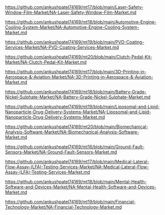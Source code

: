 <p><a href="https://github.com/ankushpatel74169/mt17/blob/main/Laser-Safety-Window-Film-Market/NA-Laser-Safety-Window-Film-Market.md">https://github.com/ankushpatel74169/mt17/blob/main/Laser-Safety-Window-Film-Market/NA-Laser-Safety-Window-Film-Market.md</a></p><p><a href="https://github.com/ankushpatel74169/mt18/blob/main/Automotive-Engine-Cooling-System-Market/NA-Automotive-Engine-Cooling-System-Market.md">https://github.com/ankushpatel74169/mt18/blob/main/Automotive-Engine-Cooling-System-Market/NA-Automotive-Engine-Cooling-System-Market.md</a></p><p><a href="https://github.com/ankushpatel74169/mt19/blob/main/PVD-Coating-Services-Market/NA-PVD-Coating-Services-Market.md">https://github.com/ankushpatel74169/mt19/blob/main/PVD-Coating-Services-Market/NA-PVD-Coating-Services-Market.md</a></p><p><a href="https://github.com/ankushpatel74169/mt20/blob/main/Clutch-Pedal-Kit-Market/NA-Clutch-Pedal-Kit-Market.md">https://github.com/ankushpatel74169/mt20/blob/main/Clutch-Pedal-Kit-Market/NA-Clutch-Pedal-Kit-Market.md</a></p><p><a href="https://github.com/ankushpatel74169/mt17/blob/main/3D-Printing-in-Aerospace-&-Aviation-Market/NA-3D-Printing-in-Aerospace-&-Aviation-Market.md">https://github.com/ankushpatel74169/mt17/blob/main/3D-Printing-in-Aerospace-&-Aviation-Market/NA-3D-Printing-in-Aerospace-&-Aviation-Market.md</a></p><p><a href="https://github.com/ankushpatel74169/mt18/blob/main/Battery-Grade-Nickel-Sulphate-Market/NA-Battery-Grade-Nickel-Sulphate-Market.md">https://github.com/ankushpatel74169/mt18/blob/main/Battery-Grade-Nickel-Sulphate-Market/NA-Battery-Grade-Nickel-Sulphate-Market.md</a></p><p><a href="https://github.com/ankushpatel74169/mt19/blob/main/Liposomal-and-Lipid-Nanoparticle-Drug-Delivery-Systems-Market/NA-Liposomal-and-Lipid-Nanoparticle-Drug-Delivery-Systems-Market.md">https://github.com/ankushpatel74169/mt19/blob/main/Liposomal-and-Lipid-Nanoparticle-Drug-Delivery-Systems-Market/NA-Liposomal-and-Lipid-Nanoparticle-Drug-Delivery-Systems-Market.md</a></p><p><a href="https://github.com/ankushpatel74169/mt20/blob/main/Biomechanical-Analysis-Software-Market/NA-Biomechanical-Analysis-Software-Market.md">https://github.com/ankushpatel74169/mt20/blob/main/Biomechanical-Analysis-Software-Market/NA-Biomechanical-Analysis-Software-Market.md</a></p><p><a href="https://github.com/ankushpatel74169/mt16/blob/main/Ground-Fault-Sensors-Market/NA-Ground-Fault-Sensors-Market.md">https://github.com/ankushpatel74169/mt16/blob/main/Ground-Fault-Sensors-Market/NA-Ground-Fault-Sensors-Market.md</a></p><p><a href="https://github.com/ankushpatel74169/mt17/blob/main/Medical-Lateral-Flow-Assay-(LFA)-Testing-Services-Market/NA-Medical-Lateral-Flow-Assay-(LFA)-Testing-Services-Market.md">https://github.com/ankushpatel74169/mt17/blob/main/Medical-Lateral-Flow-Assay-(LFA)-Testing-Services-Market/NA-Medical-Lateral-Flow-Assay-(LFA)-Testing-Services-Market.md</a></p><p><a href="https://github.com/ankushpatel74169/mt18/blob/main/Mental-Health-Software-and-Devices-Market/NA-Mental-Health-Software-and-Devices-Market.md">https://github.com/ankushpatel74169/mt18/blob/main/Mental-Health-Software-and-Devices-Market/NA-Mental-Health-Software-and-Devices-Market.md</a></p><p><a href="https://github.com/ankushpatel74169/mt19/blob/main/Financial-Technology-Market/NA-Financial-Technology-Market.md">https://github.com/ankushpatel74169/mt19/blob/main/Financial-Technology-Market/NA-Financial-Technology-Market.md</a></p>
